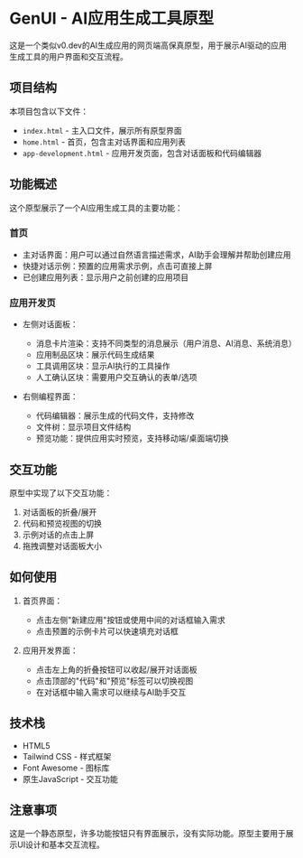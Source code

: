 # GenUI - AI应用生成工具原型

这是一个类似v0.dev的AI生成应用的网页端高保真原型，用于展示AI驱动的应用生成工具的用户界面和交互流程。

## 项目结构

本项目包含以下文件：

- `index.html` - 主入口文件，展示所有原型界面
- `home.html` - 首页，包含主对话界面和应用列表
- `app-development.html` - 应用开发页面，包含对话面板和代码编辑器

## 功能概述

这个原型展示了一个AI应用生成工具的主要功能：

### 首页
- 主对话界面：用户可以通过自然语言描述需求，AI助手会理解并帮助创建应用
- 快捷对话示例：预置的应用需求示例，点击可直接上屏
- 已创建应用列表：显示用户之前创建的应用项目

### 应用开发页
- 左侧对话面板：
  - 消息卡片渲染：支持不同类型的消息展示（用户消息、AI消息、系统消息）
  - 应用制品区块：展示代码生成结果
  - 工具调用区块：显示AI执行的工具操作
  - 人工确认区块：需要用户交互确认的表单/选项

- 右侧编程界面：
  - 代码编辑器：展示生成的代码文件，支持修改
  - 文件树：显示项目文件结构
  - 预览功能：提供应用实时预览，支持移动端/桌面端切换

## 交互功能

原型中实现了以下交互功能：

1. 对话面板的折叠/展开
2. 代码和预览视图的切换
3. 示例对话的点击上屏
4. 拖拽调整对话面板大小

## 如何使用

1. 首页界面：
   - 点击左侧"新建应用"按钮或使用中间的对话框输入需求
   - 点击预置的示例卡片可以快速填充对话框

2. 应用开发界面：
   - 点击左上角的折叠按钮可以收起/展开对话面板
   - 点击顶部的"代码"和"预览"标签可以切换视图
   - 在对话框中输入需求可以继续与AI助手交互

## 技术栈

- HTML5
- Tailwind CSS - 样式框架
- Font Awesome - 图标库
- 原生JavaScript - 交互功能

## 注意事项

这是一个静态原型，许多功能按钮只有界面展示，没有实际功能。原型主要用于展示UI设计和基本交互流程。 
